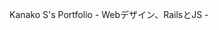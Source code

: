 <!DOCTYPE html>
<html>
  <head>
  </head>
  <body>
    <p>Kanako S's Portfolio - Webデザイン、RailsとJS -</p>
  </body>
</html>
